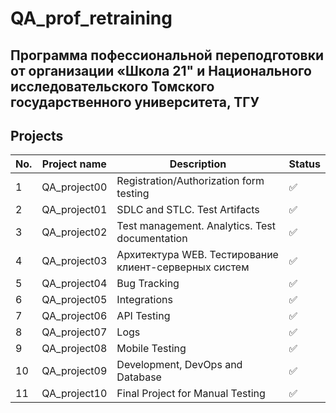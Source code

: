 # QA_prof_retraining
Программа пофессиональной переподготовки от организации «Школа 21" и Национального исследовательского Томского государственного университета, ТГУ
 ---

## Projects

| No. |  Project name  | Description                                 | Status |
| --- | ---------------| ------------------------------------------- | ------ |
| 1   | QA_project00   | Registration/Authorization form testing | ✅     |
| 2   | QA_project01   | SDLC and STLC. Test Artifacts | ✅     |
| 3   | QA_project02   | Test management. Analytics. Test documentation | ✅     |
| 4   | QA_project03   | Архитектура WEB. Тестирование клиент-серверных систем | ✅     |
| 5   | QA_project04   | Bug Tracking | ✅     |
| 6   | QA_project05   | Integrations | ✅     |
| 7   | QA_project06   | API Testing | ✅     |
| 8   | QA_project07   | Logs | ✅     |
| 9   | QA_project08   | Mobile Testing | ✅     |
| 10   | QA_project09  | Development, DevOps and Database | ✅     |
| 11   | QA_project10  | Final Project for Manual Testing | ✅     |
